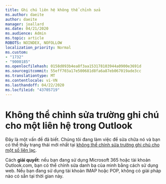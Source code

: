 ```yaml
---
title: Ghi chú liên hệ không thể chỉnh sửa
ms.author: daeite
author: daeite
manager: joallard
ms.date: 04/21/2020
ms.audience: Admin
ms.topic: article
ROBOTS: NOINDEX, NOFOLLOW
localization_priority: Normal
ms.custom:
- "1732"
- "9000185"
ms.openlocfilehash: 0158d093b4ea8f3aa153178103944a0900e3691d
ms.sourcegitcommit: 55eff703a17e500681d8fa6a87eb067019ade3cc
ms.translationtype: MT
ms.contentlocale: vi-VN
ms.lasthandoff: 04/22/2020
ms.locfileid: "43705719"
---
```

# <a name="cant-edit-the-notes-field-for-a-contact-in-outlook"></a>Không thể chỉnh sửa trường ghi chú cho một liên hệ trong Outlook

Đây là một vấn đề đã biết. Chúng tôi đang làm việc để sửa chữa nó và bạn có thể thấy trạng thái mới nhất tại [không thể chỉnh sửa trường ghi chú cho một số liên lạc](https://support.office.com/article/fb8394ce-04ce-48b5-bae4-be46f77f10fe).

Cách **giải quyết**: nếu bạn đang sử dụng Microsoft 365 hoặc tài khoản Outlook.com, bạn có thể chỉnh sửa danh bạ của mình bằng cách sử dụng web. Nếu bạn đang sử dụng tài khoản IMAP hoặc POP, không có giải pháp nào có sẵn tại thời gian này.
